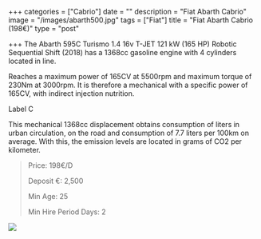 +++
categories = ["Cabrio"]
date = ""
description = "Fiat Abarth Cabrio"
image = "/images/abarth500.jpg"
tags = ["Fiat"]
title = "Fiat Abarth Cabrio (198€)"
type = "post"

+++
The Abarth 595C Turismo 1.4 16v T-JET 121 kW (165 HP) Robotic Sequential Shift (2018) has a 1368cc gasoline engine with 4 cylinders located in line.

Reaches a maximum power of 165CV at 5500rpm and maximum torque of 230Nm at 3000rpm. It is therefore a mechanical with a specific power of 165CV, with indirect injection nutrition.

Label C

This mechanical 1368cc displacement obtains consumption of liters in urban circulation, on the road and consumption of 7.7 liters per 100km on average. With this, the emission levels are located in grams of CO2 per kilometer.

> Price: 198€/D
>
> Deposit €: 2,500
>
> Min Age: 25
>
> Min Hire Period Days: 2

[![](/images/boton.png)](https://supercarmarbella.com/contact/ "Book")
